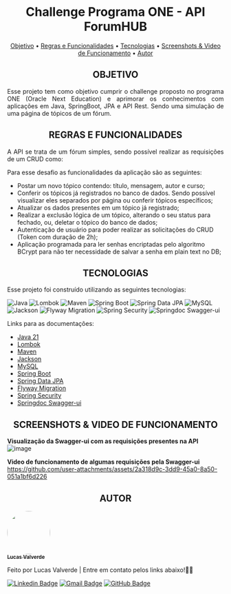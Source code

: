 ﻿<h1 align="center">Challenge Programa ONE - API ForumHUB</h1>

<p align="center">
 <a href="#objetivo">Objetivo</a> •
 <a href="#regras">Regras e Funcionalidades</a> • 
 <a href="#tecnologias">Tecnologias</a> • 
 <a href="#screenshots">Screenshots & Video de Funcionamento</a> • 
 <a href="#autor">Autor</a>
</p>

<h2 align="center" id=objetivo> OBJETIVO </h2>
<p align="justify"> Esse projeto tem como objetivo cumprir o challenge proposto no programa ONE (Oracle Next Education) e aprimorar os conhecimentos com aplicações em Java, SpringBoot, JPA e API Rest. Sendo uma simulação de uma página de tópicos de um fórum.</p>

<p align="justify">

</p>

<h2 align="center" id=regras> REGRAS E FUNCIONALIDADES </h2>
<p align="justify">
A API se trata de um fórum simples, sendo possível realizar as requisições de um CRUD como:

Para esse desafio as funcionalidades da aplicação são as seguintes:
<ul>
<li>Postar um novo tópico contendo: título, mensagem, autor e curso;</li>
<li>Conferir os tópicos já registrados no banco de dados. Sendo possível visualizar eles separados por página ou conferir tópicos específicos;</li>
<li>Atualizar os dados presentes em um tópico já registrado;</li>
<li>Realizar a exclusão lógica de um tópico, alterando o seu status para fechado, ou, deletar o tópico do banco de dados;</li>
<li>Autenticação de usuário para poder realizar as solicitações do CRUD (Token com duração de 2h);</li>
<li>Aplicação programada para ler senhas encriptadas pelo algoritmo BCrypt para não ter necessidade de salvar a senha em plain text no DB;</li>
</ul>

<h2 align="center" id=tecnologias> TECNOLOGIAS </h2>
<p align="justify" > 
Esse projeto foi construído utilizando as seguintes tecnologias: 

![Java](https://img.shields.io/badge/JAVA_21-8A3324?style=for-the-badge)
![Lombok](https://img.shields.io/badge/Lombok-7C0A02?style=for-the-badge)
![Maven](https://img.shields.io/badge/Maven-ffe800?style=for-the-badge)
![Spring Boot](https://img.shields.io/badge/Spring_Boot-008000?style=for-the-badge)
![Spring Data JPA](https://img.shields.io/badge/Spring_data_JPA-586d51?style=for-the-badge)
![MySQL](https://img.shields.io/badge/MySQL-2542be?style=for-the-badge)
![Jackson](https://img.shields.io/badge/Jackson-ea00ff?style=for-the-badge)
![Flyway Migration](https://img.shields.io/badge/Flyway_Migration-4e008e?style=for-the-badge)
![Spring Security](https://img.shields.io/badge/Spring_Security-E7E7E0?style=for-the-badge)
![Springdoc Swagger-ui](https://img.shields.io/badge/Springdoc_Swagger_UI-7AAABC?style=for-the-badge)

Links para as documentações:
- [Java 21](https://docs.oracle.com/en/java/javase/21/)
- [Lombok](https://projectlombok.org/api/)
- [Maven](https://maven.apache.org/guides/index.html)
- [Jackson](https://www.postgresql.org/docs/)
- [MySQL](https://dev.mysql.com/doc/)
- [Spring Boot](https://docs.spring.io/spring-boot/index.html)
- [Spring Data JPA](https://docs.spring.io/spring-data/jpa/reference/jpa.html)
- [Flyway Migration](https://documentation.red-gate.com/fd/migrations-184127470.html)
- [Spring Security](https://docs.spring.io/spring-security/reference/index.html)
- [Springdoc Swagger-ui](https://springdoc.org)
</p>

<h2 align="center" id=screenshots> SCREENSHOTS & VIDEO DE FUNCIONAMENTO </h2>

<strong>Visualização da Swagger-ui com as requisições presentes na API</strong> <br />
![image](https://github.com/user-attachments/assets/8f863fda-7aca-44b1-be9a-59675ec4bb51)


<strong>Video de funcionamento de algumas requisições pela Swagger-ui</strong> <br />
https://github.com/user-attachments/assets/2a318d9c-3dd9-45a0-8a50-051a1bf6d226




<h2 align="center" id=autor> AUTOR </h2>
<a href="https://www.linkedin.com/in/valverde-lucas/">
 <img style="border-radius: 50%;" src="https://avatars.githubusercontent.com/u/143420345?v=4" width="100px;" alt=""/>
 <br />
 <sub><b>Lucas Valverde</b></sub></a> <a href="https://www.linkedin.com/in/valverde-lucas/"></a>

Feito por Lucas Valverde |
Entre em contato pelos links abaixo!👋🏻

[![Linkedin Badge](https://img.shields.io/badge/-Lucas-blue?style=flat-square&logo=Linkedin&logoColor=white&link=https://www.linkedin.com/in/valverde-lucas/)](https://www.linkedin.com/in/valverde-lucas/)
[![Gmail Badge](https://img.shields.io/badge/-valverdelucas95@gmail.com-c14438?style=flat-square&logo=Gmail&logoColor=white&link=mailto:valverdelucas95@gmail.com)](mailto:valverdelucas95@gmail.com)
[![GitHub Badge](https://img.shields.io/badge/-Lucas-black?style=flat-square&logo=GitHub&logoColor=yellow&link=https://www.github.com/ValverdeLucas/)](https://www.github.com/ValverdeLucas/)

